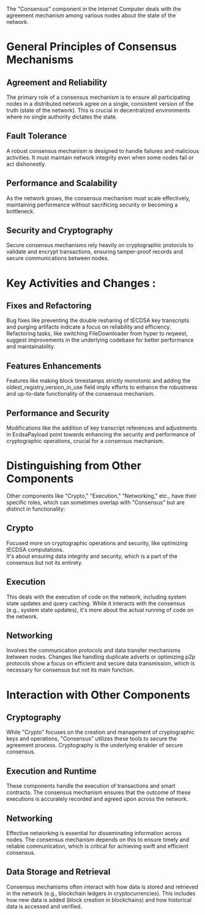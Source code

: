 The "Consensus" component in the Internet Computer deals with the agreement mechanism among 
various nodes about the state of the network. 


# General Principles of Consensus Mechanisms

## Agreement and Reliability
The primary role of a consensus mechanism is to ensure all participating nodes in a 
distributed network agree on a single, consistent version of the truth (state of the network).
This is crucial in decentralized environments where no single authority dictates the state.

## Fault Tolerance
A robust consensus mechanism is designed to handle failures and malicious activities. 
It must maintain network integrity even when some nodes fail or act dishonestly.

## Performance and Scalability
As the network grows, the consensus mechanism must scale effectively, maintaining 
performance without sacrificing security or becoming a bottleneck.

## Security and Cryptography 
Secure consensus mechanisms rely heavily on 
cryptographic protocols to validate and encrypt transactions, ensuring tamper-proof 
records and secure communications between nodes.


# Key Activities and Changes :

## Fixes and Refactoring
Bug fixes like preventing the double resharing of tECDSA key transcripts 
and purging artifacts indicate a focus on reliability and efficiency. Refactoring tasks, 
like switching FileDownloader from hyper to reqwest, suggest improvements in the underlying 
codebase for better performance and maintainability.

## Features Enhancements
Features like making block timestamps strictly monotonic and adding 
the oldest_registry_version_in_use field imply efforts to enhance the robustness and 
up-to-date functionality of the consensus mechanism.

## Performance and Security
Modifications like the addition of key transcript references and 
adjustments in EcdsaPayload point towards enhancing the security and performance of 
cryptographic operations, crucial for a consensus mechanism.

# Distinguishing from Other Components

Other components like "Crypto," "Execution," "Networking," etc., have their specific roles, 
which can sometimes overlap with "Consensus" but are distinct in functionality:

## Crypto 
Focused more on cryptographic operations and security, like optimizing tECDSA computations.  
It's about ensuring data integrity and security, which is a part of the consensus but not its entirety.

## Execution 
This deals with the execution of code on the network, including system state updates and query 
caching. While it interacts with the consensus (e.g., system state updates), it's more about 
the actual running of code on the network.

## Networking
Involves the communication protocols and data transfer mechanisms between 
nodes. Changes like handling duplicate adverts or optimizing p2p protocols show a focus on
efficient and secure data transmission, which is necessary for consensus but not its 
main function.


# Interaction with Other Components

## Cryptography
While "Crypto" focuses on the creation and management of cryptographic 
keys and operations, "Consensus" utilizes these tools to secure the agreement process. 
Cryptography is the underlying enabler of secure consensus.

## Execution and Runtime
These components handle the execution of transactions and smart contracts. The 
consensus mechanism ensures that the outcome of these executions is accurately 
recorded and agreed upon across the network.

## Networking
Effective networking is essential for disseminating information across nodes. The consensus 
mechanism depends on this to ensure timely and reliable communication, which is critical for 
achieving swift and efficient consensus.

## Data Storage and Retrieval
Consensus mechanisms often interact with how data is stored and retrieved in the network 
(e.g., blockchain ledgers in cryptocurrencies). This includes how 
new data is added (block creation in blockchains) and how historical data is accessed and verified.
